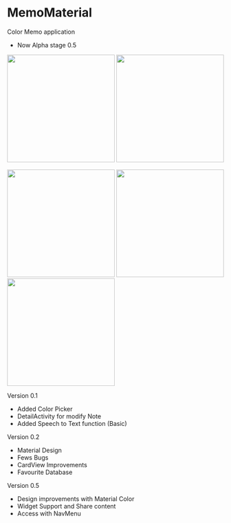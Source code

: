 # MemoMaterial
Color Memo application 
- Now Alpha stage 0.5
<p align="center">
  <img src="https://cloud.githubusercontent.com/assets/15950481/25354952/42302490-2935-11e7-8e49-a39be8fa1607.gif" width="250"/>
  <img src="https://cloud.githubusercontent.com/assets/15950481/25355399/ca027386-2936-11e7-93d3-1ed395e946bd.gif" width="250"/>
<p/>
<p>
  <img src="https://cloud.githubusercontent.com/assets/15950481/25306263/ea746ac4-2789-11e7-9aab-e8040626be3d.png" width="250"/>
  <img src="https://cloud.githubusercontent.com/assets/15950481/25306262/ea5a96a8-2789-11e7-9c66-94483276d971.png" width="250"/>
  <img src="https://cloud.githubusercontent.com/assets/15950481/25306264/ea8df124-2789-11e7-9c7b-76b46add6887.png" width="250"/>
</p>

 Version 0.1
- Added Color Picker
- DetailActivity for modify Note
- Added Speech to Text function (Basic)

Version 0.2
- Material Design
- Fews Bugs
- CardView Improvements
- Favourite Database

Version 0.5
- Design improvements with Material Color
- Widget Support and Share content
- Access with NavMenu

